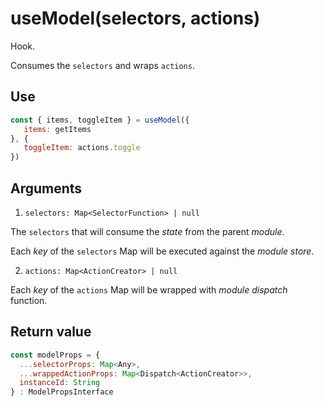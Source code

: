 # useModel(selectors, actions)

Hook.

Consumes the `selectors` and wraps `actions`.

## Use

```js
const { items, toggleItem } = useModel({
   items: getItems
}, {
   toggleItem: actions.toggle
})
```

## Arguments

1. `selectors: Map<SelectorFunction> | null`

  The `selectors` that will consume the *state* from the parent *module*.
  
  Each *key* of the `selectors` Map will be executed against the *module store*.

2. `actions: Map<ActionCreator> | null`

  Each *key* of the `actions` Map will be wrapped with *module dispatch* function.

## Return value

```js
const modelProps = {
  ...selectorProps: Map<Any>,
  ...wrappedActionProps: Map<Dispatch<ActionCreator>>,
  instanceId: String
} : ModelPropsInterface

```
